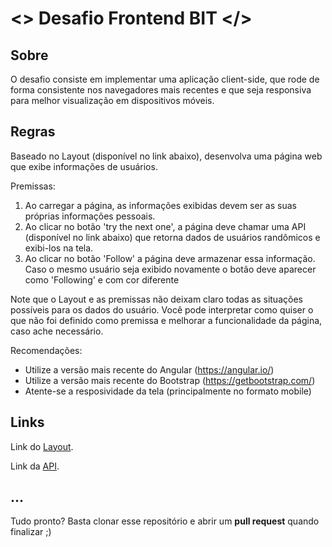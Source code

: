 # <> Desafio Frontend BIT </>

## Sobre

O desafio consiste em implementar uma aplicação client-side, que rode de forma consistente nos navegadores mais recentes e que seja responsiva para melhor visualização em dispositivos móveis.

## Regras

Baseado no Layout (disponível no link abaixo), desenvolva uma página web que exibe informações de usuários.

Premissas:
1. Ao carregar a página, as informações exibidas devem ser as suas próprias informações pessoais.
2. Ao clicar no botão 'try the next one', a página deve chamar uma API (disponível no link abaixo) que retorna dados de usuários randômicos e exibi-los na tela.
3. Ao clicar no botão 'Follow' a página deve armazenar essa informação. Caso o mesmo usuário seja exibido novamente o botão deve aparecer como 'Following' e com cor diferente

 Note que o Layout e as premissas não deixam claro todas as situações possíveis para os dados do usuário.
 Você pode interpretar como quiser o que não foi definido como premissa e melhorar a funcionalidade da página, caso ache necessário.
 
Recomendações:
- Utilize a versão mais recente do Angular (https://angular.io/)
- Utilize a versão mais recente do Bootstrap (https://getbootstrap.com/)
- Atente-se a resposividade da tela (principalmente no formato mobile)

## Links
Link do [Layout](https://github.com/b2w-marketplace/challenge-front/blob/master/files/layout-about.me.jpg).

Link da [API](https://randomuser.me/api/).

## ...

Tudo pronto? Basta clonar esse repositório e abrir um **pull request** quando finalizar ;)

